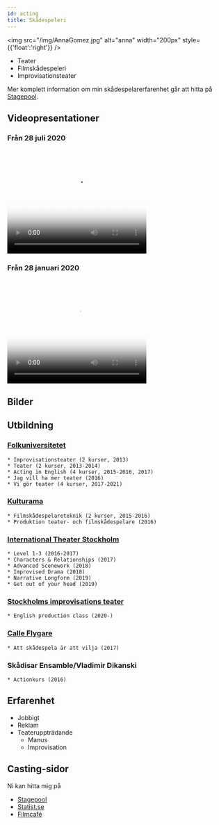 ```yaml
---
id: acting
title: Skådespeleri
---
```


<img src="/img/AnnaGomez.jpg" alt="anna" width="200px" style={{'float':'right'}} />

* Teater
* Filmskådespeleri
* Improvisationsteater


Mer komplett information om min skådespelarerfarenhet går att hitta på [Stagepool](https://sv.stagepool.com/cv/annagomez/251801).

## Videopresentationer

<div class="videos">

<div class="videobox">

### Från 28 juli 2020

<video width="320" height="240" controls poster="/img/thumnails/annagomez_pres-20200728.png">
  <source src='/video/annagomez_pres-20200728.mp4' type='video/mp4'/>
Your browser does not support the video tag.
</video>

</div>

<div class="videobox">

### Från 28 januari 2020

<video width="320" height="240" controls preload="metadata" poster="/img/thumnails/annagomez_pres-20200128.png">
  <source src='/video/annagomez_pres-20200128.mp4' type='video/mp4'/>
Your browser does not support the video tag.
</video>

</div>

</div>

## Bilder

## Utbildning

### [Folkuniversitetet](https://www.folkuniversitetet.se/)
    * Improvisationsteater (2 kurser, 2013)
    * Teater (2 kurser, 2013-2014)
    * Acting in English (4 kurser, 2015-2016, 2017)
    * Jag vill ha mer teater (2016)
    * Vi gör teater (4 kurser, 2017-2021)
### [Kulturama](https://www.kulturama.se/)
    * Filmskådespelareteknik (2 kurser, 2015-2016)
    * Produktion teater- och filmskådespelare (2016)
### [International Theater Stockholm](https://internationaltheater.se/)
    * Level 1-3 (2016-2017)
    * Characters & Relationships (2017)
    * Advanced Scenework (2018)
    * Improvised Drama (2018)
    * Narrative Longform (2019)
    * Get out of your head (2019)
### [Stockholms improvisations teater](http://www.impro.a.se/)
    * English production class (2020-)
### [Calle Flygare](https://calleflygare.se/)
    * Att skådespela är att vilja (2017)
### Skådisar Ensamble/Vladimir Dikanski
    * Actionkurs (2016)

## Erfarenhet

* Jobbigt
* Reklam
* Teateruppträdande
    * Manus
    * Improvisation

## Casting-sidor

Ni kan hitta mig på 
* [Stagepool](https://sv.stagepool.com/cv/annagomez/251801)
* [Statist.se](https://statist.se/)
* [Filmcafé](https://filmcafe.se/)



